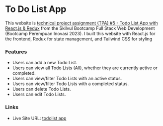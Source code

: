 # To Do List App
This website is [technical project assignment (TPA) #5 - Todo List App with React.js & Redux](https://github.com/impactbyte/full-stack-web-assignments/tree/master/TPA-005-frontend) from the Skilvul Bootcamp Full Stack Web Development (Bootcamp Perempuan Inovasi 2023).
I built this website with React.js for the frontend, Redux for state management, and Tailwind CSS for styling

### Features

- Users can add a new Todo List.
- Users can view all Todo Lists (All), whether they are currently active or completed.
- Users can view/filter Todo Lists with an active status.
- Users can view/filter Todo Lists with a completed status.
- Users can delete Todo Lists.
- Users can edit Todo Lists.

### Links

- Live Site URL: [todolist app](https://todo-list-byaufaa.netlify.app/)

